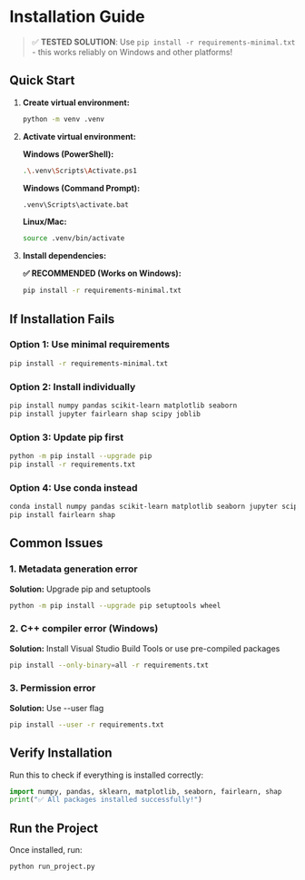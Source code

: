 # Installation Guide

> ✅ **TESTED SOLUTION**: Use `pip install -r requirements-minimal.txt` - this works reliably on Windows and other platforms!

## Quick Start

1. **Create virtual environment:**
   ```bash
   python -m venv .venv
   ```

2. **Activate virtual environment:**
   
   **Windows (PowerShell):**
   ```bash
   .\.venv\Scripts\Activate.ps1
   ```
   
   **Windows (Command Prompt):**
   ```bash
   .venv\Scripts\activate.bat
   ```
   
   **Linux/Mac:**
   ```bash
   source .venv/bin/activate
   ```

3. **Install dependencies:**
   
   **✅ RECOMMENDED (Works on Windows):**
   ```bash
   pip install -r requirements-minimal.txt
   ```
   

## If Installation Fails

### Option 1: Use minimal requirements
```bash
pip install -r requirements-minimal.txt
```

### Option 2: Install individually
```bash
pip install numpy pandas scikit-learn matplotlib seaborn
pip install jupyter fairlearn shap scipy joblib
```

### Option 3: Update pip first
```bash
python -m pip install --upgrade pip
pip install -r requirements.txt
```

### Option 4: Use conda instead
```bash
conda install numpy pandas scikit-learn matplotlib seaborn jupyter scipy
pip install fairlearn shap
```

## Common Issues

### 1. Metadata generation error
**Solution:** Upgrade pip and setuptools
```bash
python -m pip install --upgrade pip setuptools wheel
```

### 2. C++ compiler error (Windows)
**Solution:** Install Visual Studio Build Tools or use pre-compiled packages
```bash
pip install --only-binary=all -r requirements.txt
```

### 3. Permission error
**Solution:** Use --user flag
```bash
pip install --user -r requirements.txt
```

## Verify Installation

Run this to check if everything is installed correctly:
```python
import numpy, pandas, sklearn, matplotlib, seaborn, fairlearn, shap
print("✅ All packages installed successfully!")
```

## Run the Project

Once installed, run:
```bash
python run_project.py
```
